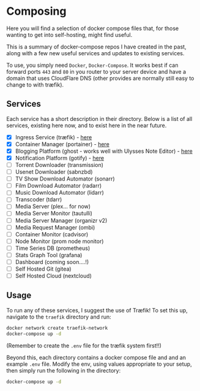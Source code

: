 # Composing

Here you will find a selection of docker compose files that, for those wanting to get into self-hosting, might find useful.

This is a summary of docker-compose repos I have created in the past, along with a few new useful services and updates to existing services.

To use, you simply need `Docker`, `Docker-Compose`. It works best if can forward ports `443` and `80` in you router to your server device and have a domain that uses CloudFlare DNS (other provides are normally still easy to change to with træfik).

## Services

Each service has a short description in their directory. Below is a list of all services, existing here now, and to exist here in the near future.

- [X] Ingress Service (træfik) - [here](traefik/)
- [X] Container Manager (portainer) - [here](portainer/)
- [X] Blogging Platform (ghost - works well with Ulysses Note Editor) - [here](ghost/)
- [X] Notification Platform (gotify) - [here](gotify/)
- [ ] Torrent Downloader (transmission)
- [ ] Usenet Downloader (sabnzbd)
- [ ] TV Show Download Automator (sonarr)
- [ ] Film Download Automator (radarr)
- [ ] Music Download Automator (lidarr)
- [ ] Transcoder (tdarr)
- [ ] Media Server (plex... for now)
- [ ] Media Server Monitor (tautulli)
- [ ] Media Server Manager (organizr v2)
- [ ] Media Request Manager (ombi)
- [ ] Container Monitor (cadvisor)
- [ ] Node Monitor (prom node monitor)
- [ ] Time Series DB (prometheus)
- [ ] Stats Graph Tool (grafana)
- [ ] Dashboard (coming soon....!)
- [ ] Self Hosted Git (gitea)
- [ ] Self Hosted Cloud (nextcloud)

## Usage

To run any of these services, I suggest the use of Træfik! To set this up, navigate to the `traefik` directory and run:

```bash
docker network create traefik-network
docker-compose up -d
```

(Remember to create the `.env` file for the træfik system first!!)

Beyond this, each directory contains a docker compose file and and an example `.env` file. Modify the env, using values appropriate to your setup, then simply run the following in the directory:

```bash
docker-compose up -d
```